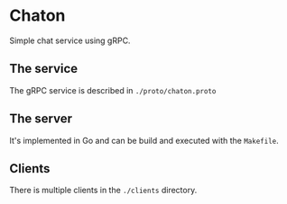 # Chaton

Simple chat service using gRPC.

## The service

The gRPC service is described in `./proto/chaton.proto`

## The server

It's implemented in Go and can be build and executed with the `Makefile`.

## Clients

There is multiple clients in the `./clients` directory.
